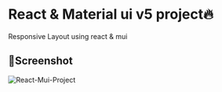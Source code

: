 # React & Material ui v5 project🔥
Responsive Layout using react & mui

## 📸Screenshot
![React-Mui-Project](https://user-images.githubusercontent.com/90098467/231623207-1152bb23-3c2c-468a-b2b0-b34e38e5666d.png)
